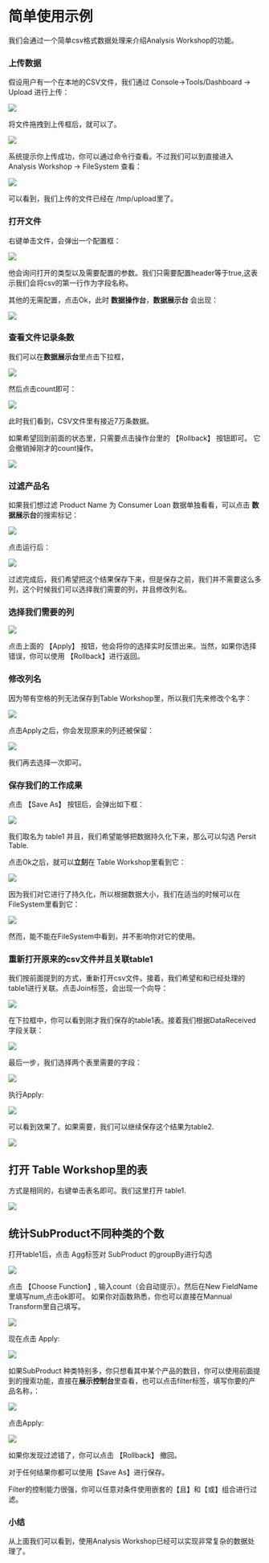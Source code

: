 # 简单使用示例

我们会通过一个简单csv格式数据处理来介绍Analysis Workshop的功能。

### 上传数据

假设用户有一个在本地的CSV文件，我们通过 Console->Tools/Dashboard -> Upload 进行上传：

![](http://docs.mlsql.tech/upload_images/2e555f19-73c6-42d3-9b05-4dde279698c9.png)

将文件拖拽到上传框后，就可以了。

![](http://docs.mlsql.tech/upload_images/aa4b40cc-3e5b-44af-ac87-99b98e1a1b7d.png)

系统提示你上传成功，你可以通过命令行查看。不过我们可以到直接进入 Analysis Workshop -> FileSystem 查看：

![](http://docs.mlsql.tech/upload_images/5675aed0-7759-4bd5-ba47-9a4246a79bfb.png)

可以看到，我们上传的文件已经在 /tmp/upload里了。

### 打开文件

右键单击文件，会弹出一个配置框：

![](http://docs.mlsql.tech/upload_images/1fcb0d50-fc2f-4bd2-9659-b053d5bbd0a4.png)

他会询问打开的类型以及需要配置的参数。我们只需要配置header等于true,这表示我们会将csv的第一行作为字段名称。

其他的无需配置，点击Ok，此时 **数据操作台**，**数据展示台** 会出现：

![](http://docs.mlsql.tech/upload_images/851d02bf-e1e5-4258-a4f7-56c3b021d174.png)

### 查看文件记录条数

我们可以在**数据展示台**里点击下拉框，

![](http://docs.mlsql.tech/upload_images/e76417df-bc6c-4106-9116-68342b171fa9.png)

然后点击count即可：

![](http://docs.mlsql.tech/upload_images/6d54654e-ea42-4934-aef2-e7a09b6083bd.png)

此时我们看到，CSV文件里有接近7万条数据。

如果希望回到前面的状态里，只需要点击操作台里的 【Rollback】 按钮即可。 它会撤销掉刚才的count操作。

![](http://docs.mlsql.tech/upload_images/27805032-cb9a-4259-9ac0-783eb067e858.png)


### 过滤产品名

如果我们想过滤 Product Name 为 Consumer Loan 数据单独看看，可以点击 **数据展示台**的搜索标记：

![](http://docs.mlsql.tech/upload_images/214c7943-7beb-4641-9e2d-46f7929da00d.png)

点击运行后：

![](http://docs.mlsql.tech/upload_images/214e7db1-111b-4e04-b431-d8375e0be8b2.png)

过滤完成后，我们希望把这个结果保存下来，但是保存之前，我们并不需要这么多列，这个时候我们可以选择我们需要的列，并且修改列名。

### 选择我们需要的列

![](http://docs.mlsql.tech/upload_images/f2fdd8e5-e195-4760-9e91-87f7307842c6.png)

点击上面的 【Apply】 按钮，他会将你的选择实时反馈出来。当然，如果你选择错误，你可以使用 【Rollback】进行返回。

### 修改列名

因为带有空格的列无法保存到Table Workshop里，所以我们先来修改个名字：

![](http://docs.mlsql.tech/upload_images/0fe1c219-6f3b-41ed-8718-f067d0987955.png)

点击Apply之后，你会发现原来的列还被保留：

![](http://docs.mlsql.tech/upload_images/ed4c630e-c80b-428d-bb8f-b6e6bf3443bd.png)

我们再去选择一次即可。

### 保存我们的工作成果

点击 【Save As】 按钮后，会弹出如下框：

![](http://docs.mlsql.tech/upload_images/87fe0326-1752-4667-98f7-ca0d5fd881d5.png)

我们取名为 table1 并且，我们希望能够把数据持久化下来，那么可以勾选 Persit Table.

点击Ok之后，就可以**立刻**在 Table Workshop里看到它：

![](http://docs.mlsql.tech/upload_images/118731b3-a121-4a7d-8eef-f72a85b75658.png)


因为我们对它进行了持久化，所以根据数据大小，我们在适当的时候可以在FileSystem里看到它：

![](http://docs.mlsql.tech/upload_images/8da600c2-94ba-41bf-a69f-24cafed2d9ff.png)

然而，能不能在FileSystem中看到，并不影响你对它的使用。

### 重新打开原来的csv文件并且关联table1

我们按前面提到的方式，重新打开csv文件。接着，我们希望和和已经处理的table1进行关联。点击Join标签，会出现一个向导：

![](http://docs.mlsql.tech/upload_images/7880e9f9-c3ea-434c-970e-eac5008c8fb7.png)


在下拉框中，你可以看到刚才我们保存的table1表。接着我们根据DataReceived字段关联：

![](http://docs.mlsql.tech/upload_images/bf115eec-a34d-4a63-8b84-9291c031c19f.png)

最后一步，我们选择两个表里需要的字段：

![](http://docs.mlsql.tech/upload_images/879aed88-388a-402e-b752-ad7cdee7f5e3.png)

执行Apply:

![](http://docs.mlsql.tech/upload_images/d4e6fb97-2846-4c7f-a4fc-2f968b154c03.png)

可以看到效果了。如果需要，我们可以继续保存这个结果为table2.

![](http://docs.mlsql.tech/upload_images/d845470f-3b43-4bdb-97ca-fa23e00c8d81.png)


## 打开 Table Workshop里的表

方式是相同的，右键单击表名即可。我们这里打开 table1.

![](http://docs.mlsql.tech/upload_images/8c95dffc-7edb-4806-ab4e-d72a61ff683f.png)

## 统计SubProduct不同种类的个数

打开table1后，点击 Agg标签对 SubProduct 的groupBy进行勾选

![](http://docs.mlsql.tech/upload_images/c9645632-c463-4a1b-ad2d-80653ffc8af8.png)

点击 【Choose Function】, 输入count（会自动提示）。然后在New FieldName 里填写num,点击ok即可。 如果你对函数熟悉，你也可以直接在Mannual Transform里自己填写。

![](http://docs.mlsql.tech/upload_images/6125a0b6-0989-43e5-8855-98df86b5da26.png)

现在点击 Apply:

![](http://docs.mlsql.tech/upload_images/90afb0bb-e787-474b-aac0-2c931b328fab.png)

如果SubProduct 种类特别多，你只想看其中某个产品的数目，你可以使用前面提到的搜索功能，直接在**展示控制台**里查看，也可以点击filter标签，填写你要的产品名称，：

![](http://docs.mlsql.tech/upload_images/422ce253-a25a-4730-a156-6d54f9276520.png)

点击Apply: 

![](http://docs.mlsql.tech/upload_images/8586b665-dcd4-4abb-9505-0210b09a9b4e.png)

如果你发现过滤错了，你可以点击 【Rollback】 撤回。

对于任何结果你都可以使用【Save As】进行保存。

Filter的控制能力很强，你可以任意对条件使用嵌套的【且】和【或】组合进行过滤。

### 小结

从上面我们可以看到，使用Analysis Workshop已经可以实现非常复杂的数据处理了。





